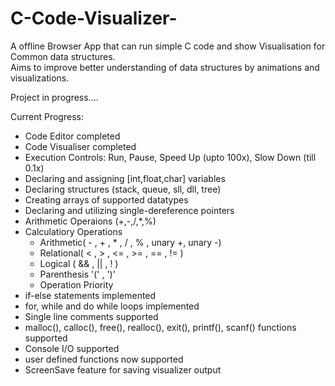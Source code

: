 # C-Code-Visualizer-
A offline Browser App that can run simple C code and show Visualisation for Common data structures.<br/>
Aims to improve better understanding of data structures by animations and visualizations. 

Project in progress....

Current Progress:
- Code Editor completed
- Code Visualiser completed
- Execution Controls: Run, Pause, Speed Up (upto 100x), Slow Down (till 0.1x) 
- Declaring and assigning [int,float,char] variables
- Declaring structures (stack, queue, sll, dll, tree)
- Creating arrays of supported datatypes
- Declaring and utilizing single-dereference pointers
- Arithmetic Operaions (+,-,/,*,%)
- Calculatiory Operations
  - Arithmetic( - , + , * , / , % , unary +, unary -)
  - Relational( < , > , <= , >= , == , != )
  - Logical ( && , || , ! )
  - Parenthesis '(' , ')'
  - Operation Priority
- if-else statements implemented
- for, while and do while loops implemented
- Single line comments supported
- malloc(), calloc(), free(), realloc(), exit(), printf(), scanf() functions supported
- Console I/O supported
- user defined functions now supported
- ScreenSave feature for saving visualizer output
